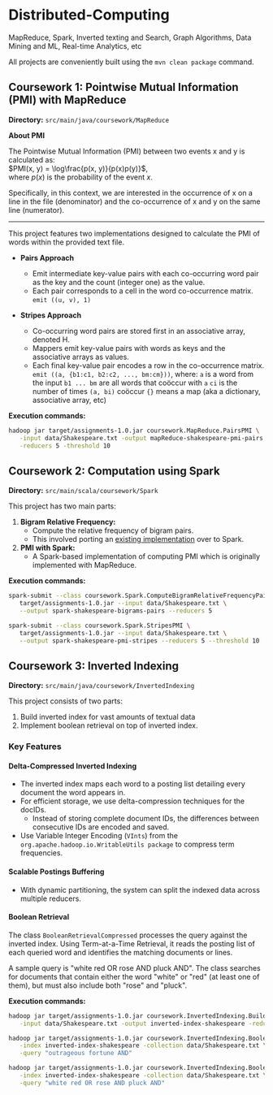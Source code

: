 # Distributed-Computing
MapReduce, Spark, Inverted texting and Search, Graph Algorithms, Data Mining and ML, Real-time Analytics, etc

All projects are conveniently built using the `mvn clean package` command.


## Coursework 1: Pointwise Mutual Information (PMI) with MapReduce 

**Directory:** `src/main/java/coursework/MapReduce`

**About PMI**

The Pointwise Mutual Information (PMI) between two events x and y is calculated as: \
$PMI(x, y) = \log\frac{p(x, y)}{p(x)p(y)}$, \
where $p(x)$ is the probability of the event $x$.

Specifically, in this context, we are interested in the occurrence of x on a line in the file (denominator) and the co-occurrence of x and y on the same line (numerator).

---


This project features two implementations designed to calculate the PMI of words within the provided text file.

* **Pairs Approach**
  * Emit intermediate key-value pairs with each co-occurring word pair as the key and the count (integer one) as the value.
  * Each pair corresponds to a cell in the word co-occurrence matrix.
    `emit ((u, v), 1)`

* **Stripes Approach**
  * Co-occurring word pairs are stored first in an associative array, denoted H.
  * Mappers emit key-value pairs with words as keys and the associative arrays as values. 
  * Each final key-value pair encodes a row in the co-occurrence matrix.
    `emit ((a, {b1:c1, b2:c2, ..., bm:cm}))`, where:
    `a` is a word from the input
    `b1 ... bm` are all words that coöccur with `a`
    `ci` is the number of times `(a, bi)` coöccur
    `{}` means a map (aka a dictionary, associative array, etc)

**Execution commands:**

```bash
hadoop jar target/assignments-1.0.jar coursework.MapReduce.PairsPMI \
   -input data/Shakespeare.txt -output mapReduce-shakespeare-pmi-pairs \
   -reducers 5 -threshold 10
```


## Coursework 2: Computation using Spark

**Directory:** `src/main/scala/coursework/Spark`

This project has two main parts:

1. **Bigram Relative Frequency:**
   * Compute the relative frequency of bigram pairs.
   * This involved porting an [existing implementation](https://github.com/lintool/bespin/tree/master/src/main/java/io/bespin/java/mapreduce/bigram) over to Spark.
2. **PMI with Spark:**
   * A Spark-based implementation of computing PMI which is originally implemented with MapReduce.


**Execution commands:**

```bash
spark-submit --class coursework.Spark.ComputeBigramRelativeFrequencyPairs \
   target/assignments-1.0.jar --input data/Shakespeare.txt \
   --output spark-shakespeare-bigrams-pairs --reducers 5
```


```bash
spark-submit --class coursework.Spark.StripesPMI \
   target/assignments-1.0.jar --input data/Shakespeare.txt \
   --output spark-shakespeare-pmi-stripes --reducers 5 --threshold 10
```

## Coursework 3: Inverted Indexing

**Directory:** `src/main/java/coursework/InvertedIndexing`

This project consists of two parts:
1. Build inverted index for vast amounts of textual data
2. Implement boolean retrieval on top of inverted index.

### Key Features 
#### Delta-Compressed Inverted Indexing
* The inverted index maps each word to a posting list detailing every document the word appears in.
* For efficient storage, we use delta-compression techniques for the docIDs.
  * Instead of storing complete document IDs, the differences between consecutive IDs are encoded and saved.
* Use Variable Integer Encoding (`VInts`) from the `org.apache.hadoop.io.WritableUtils package` to compress term frequencies.

#### Scalable Postings Buffering
* With dynamic partitioning, the system can split the indexed data across multiple reducers. 

#### Boolean Retrieval

The class `BooleanRetrievalCompressed` processes the query against the inverted index. Using Term-at-a-Time Retrieval, it reads the posting list of each queried word and identifies the matching documents or lines.

A sample query is "white red OR rose AND pluck AND". The class searches for documents that contain either the word "white" or "red" (at least one of them), but must also include both "rose" and "pluck".

**Execution commands:**

```bash
hadoop jar target/assignments-1.0.jar coursework.InvertedIndexing.BuildInvertedIndexCompressed \
   -input data/Shakespeare.txt -output inverted-index-shakespeare -reducers 6
```


```bash
hadoop jar target/assignments-1.0.jar coursework.InvertedIndexing.BooleanRetrievalCompressed \
   -index inverted-index-shakespeare -collection data/Shakespeare.txt \
   -query "outrageous fortune AND"

hadoop jar target/assignments-1.0.jar coursework.InvertedIndexing.BooleanRetrievalCompressed \
   -index inverted-index-shakespeare -collection data/Shakespeare.txt \
   -query "white red OR rose AND pluck AND"
```
